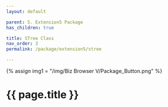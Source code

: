 ```yaml
---
layout: default

parent: 5. Extension5 Package
has_children: true

title: STree Class
nav_order: 3
permalink: /package/extension5/stree

---
```

{% assign img1 = "/img/Biz Browser V/Package_Button.png" %}


# {{ page.title }}
